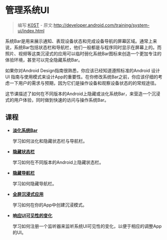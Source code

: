 # 管理系统UI

> 编写:[K0ST](https://github.com/K0ST) - 原文:<http://developer.android.com/training/system-ui/index.html>

系统Bar是用来展示通知、表现设备状态和完成设备导航的屏幕区域。通常上来说，系统Bar包括状态栏和导航栏，他们一般都是与程序同时显示在屏幕上的。而照片、视频等这类沉浸式的应用可以临时弱化系统Bar图标来创造一个更加专注的体验环境，甚至可以完全隐藏系统Bar。

如果你对Android Design指南很熟悉，你应该已经知道遵照标准的Android 设计UI 指南与使用模式来设计App的重要性。在你修改系统Bar之前，你应该仔细的考虑一下用户的需求与预期，因为它们是操作设备和观察设备状态的的常规途径。

这节课描述了如何在不同版本的Android上隐藏或淡化系统Bar，来营造一个沉浸式的用户体验，同时做到快速的访问与操作系统Bar。

## 课程

* [**淡化系统Bar**](dim.html)

  学习如何淡化和隐藏状态栏与导航栏。


* [**隐藏状态栏**](status.html)

  学习如何在不同版本的Android上隐藏状态栏。


* [**隐藏导航栏**](navigation.html)

  学习如何隐藏导航栏。


* [**全屏沉浸式应用**](immersive.html)

  学习如何在你的App中创建沉浸模式。


* [**响应UI可见性的变化**](visibility.html)

  学习如何注册一个监听器来监听系统UI可见性的变化，以便于相应的调整App的UI。
